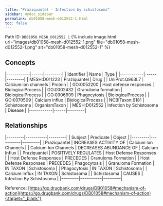 ```yaml
---
title: "Praziquantel - Infection by schistosoma"
sidebar: mydoc_sidebar
permalink: db01058-mesh-d012552-1.html
toc: false 
---
```



Path ID: `DB01058_MESH_D012552_1`
{% include image.html url="images/db01058-mesh-d012552-1.png" file="db01058-mesh-d012552-1.png" alt="db01058-mesh-d012552-1" %}

## Concepts

|------------|------|---------|
| Identifier | Name | Type    |
|------------|------|---------|
| MESH:D011223 | Praziquantel | Drug |
| UniProt:Q963L7 | Calcium ion channels | Protein |
| GO:0052200 | Host defense responses | BiologicalProcess |
| GO:0002432 | Granuloma formation | BiologicalProcess |
| GO:0006909 | Phagocytosis | BiologicalProcess |
| GO:0070509 | Calcium influx | BiologicalProcess |
| NCBITaxon:6181 | Schistosoma | OrganismTaxon |
| MESH:D012552 | Infection by Schistosoma | Disease |
|------------|------|---------|

## Relationships

|---------|-----------|---------|
| Subject | Predicate | Object  |
|---------|-----------|---------|
| Praziquantel | INCREASES ACTIVITY OF | Calcium Ion Channels |
| Calcium Ion Channels | DECREASES ABUNDANCE OF | Calcium Influx |
| Praziquantel | POSITIVELY REGULATES | Host Defense Responses |
| Host Defense Responses | PRECEDES | Granuloma Formation |
| Host Defense Responses | PRECEDES | Phagocytosis |
| Granuloma Formation | IN TAXON | Schistosoma |
| Phagocytosis | IN TAXON | Schistosoma |
| Calcium Influx | IN TAXON | Schistosoma |
| Schistosoma | CAUSES | Infection By Schistosoma |
|---------|-----------|---------|

Reference: [https://go.drugbank.com/drugs/DB01058#mechanism-of-action](https://go.drugbank.com/drugs/DB01058#mechanism-of-action){:target="_blank"}
